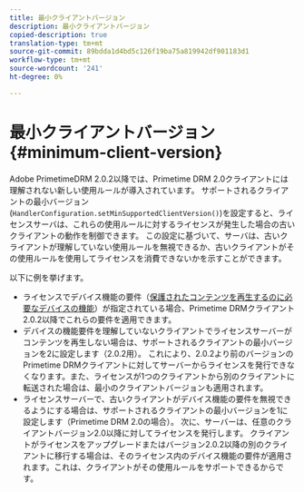 ```yaml
---
title: 最小クライアントバージョン
description: 最小クライアントバージョン
copied-description: true
translation-type: tm+mt
source-git-commit: 89bdda1d4bd5c126f19ba75a819942df901183d1
workflow-type: tm+mt
source-wordcount: '241'
ht-degree: 0%

---
```



# 最小クライアントバージョン{#minimum-client-version}

Adobe PrimetimeDRM 2.0.2以降では、Primetime DRM 2.0クライアントには理解されない新しい使用ルールが導入されています。 サポートされるクライアントの最小バージョン(`HandlerConfiguration.setMinSupportedClientVersion()`)を設定すると、ライセンスサーバは、これらの使用ルールに対するライセンスが発生した場合の古いクライアントの動作を制御できます。 この設定に基づいて、サーバは、古いクライアントが理解していない使用ルールを無視できるか、古いクライアントがその使用ルールを使用してライセンスを消費できないかを示すことができます。

以下に例を挙げます。

* ライセンスでデバイス機能の要件（[保護されたコンテンツを再生するのに必要なデバイスの機能](../../../protecting-content/introduction/usage-rules/runtime-application-restrictions/device-capabilities.md)）が指定されている場合、Primetime DRMクライアント2.0.2以降でこれらの要件を適用できます。
* デバイスの機能要件を理解していないクライアントでライセンスサーバーがコンテンツを再生しない場合は、サポートされるクライアントの最小バージョンを2に設定します（2.0.2用）。 これにより、2.0.2より前のバージョンのPrimetime DRMクライアントに対してサーバーからライセンスを発行できなくなります。また、ライセンスが1つのクライアントから別のクライアントに転送された場合は、最小のクライアントバージョンも適用されます。
* ライセンスサーバーで、古いクライアントがデバイス機能の要件を無視できるようにする場合は、サポートされるクライアントの最小バージョンを1に設定します（Primetime DRM 2.0の場合）。 次に、サーバーは、任意のクライアントバージョン2.0以降に対してライセンスを発行します。 クライアントがライセンスをアップグレードまたはバージョン2.0.2以降の別のクライアントに移行する場合は、そのライセンス内のデバイス機能の要件が適用されます。これは、クライアントがその使用ルールをサポートできるからです。

